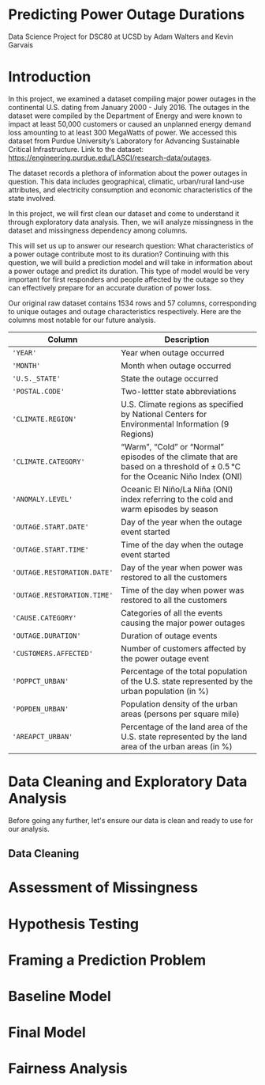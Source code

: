 # Predicting Power Outage Durations
Data Science Project for DSC80 at UCSD
by Adam Walters and Kevin Garvais


# Introduction
In this project, we examined a dataset compiling major power outages in the continental U.S. dating from January 2000 - July 2016. The outages in the dataset were compiled by the Department of Energy and were known to impact at least 50,000 customers or caused an unplanned energy demand loss amounting to at least 300 MegaWatts of power. We accessed this dataset from Purdue University’s Laboratory for Advancing Sustainable Critical Infrastructure. Link to the dataset: https://engineering.purdue.edu/LASCI/research-data/outages.

The dataset records a plethora of information about the power outages in question. This data includes geographical, climatic, urban/rural land-use attributes, and electricity consumption and economic characteristics of the state involved.

In this project, we will first clean our dataset and come to understand it through exploratory data analysis. Then, we will analyze missingness in the dataset and missingness dependency among columns. 

This will set us up to answer our research question: What characteristics of a power outage contribute most to its duration? Continuing with this question, we will build a prediction model and will take in information about a power outage and predict its duration. This type of model would be very important for first responders and people affected by the outage so they can effectively prepare for an accurate duration of power loss.

Our original raw dataset contains 1534 rows and 57 columns, corresponding to unique outages and outage characteristics respectively. Here are the columns most notable for our future analysis.

|Column                |Description|
|---                |---        |
|`'YEAR'`                |Year when outage occurred|
|`'MONTH'`                |Month when outage occurred|
|`'U.S._STATE'`                |State the outage occurred|
|`'POSTAL.CODE'`                |Two-lettter state abbreviations|
|`'CLIMATE.REGION'`                |U.S. Climate regions as specified by National Centers for Environmental Information (9 Regions)|
|`'CLIMATE.CATEGORY'`                |“Warm”, “Cold” or “Normal” episodes of the climate that are based on a threshold of ± 0.5 °C for the Oceanic Niño Index (ONI)|
|`'ANOMALY.LEVEL'`                |Oceanic El Niño/La Niña (ONI) index referring to the cold and warm episodes by season|
|`'OUTAGE.START.DATE'`                |Day of the year when the outage event started|
|`'OUTAGE.START.TIME'`                |Time of the day when the outage event started|
|`'OUTAGE.RESTORATION.DATE'`                |Day of the year when power was restored to all the customers|
|`'OUTAGE.RESTORATION.TIME'`                |Time of the day when power was restored to all the customers|
|`'CAUSE.CATEGORY'`                |Categories of all the events causing the major power outages|
|`'OUTAGE.DURATION'`                |Duration of outage events|
|`'CUSTOMERS.AFFECTED'`                |Number of customers affected by the power outage event|
|`'POPPCT_URBAN'`                |Percentage of the total population of the U.S. state represented by the urban population (in %)|
|`'POPDEN_URBAN'`                |Population density of the urban areas (persons per square mile)|
|`'AREAPCT_URBAN'`                |Percentage of the land area of the U.S. state represented by the land area of the urban areas (in %)|


# Data Cleaning and Exploratory Data Analysis
Before going any further, let's ensure our data is clean and ready to use for our analysis.

## Data Cleaning




# Assessment of Missingness



# Hypothesis Testing



# Framing a Prediction Problem



# Baseline Model



# Final Model



# Fairness Analysis
